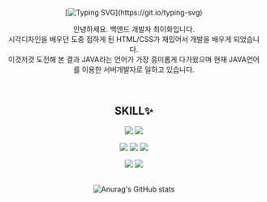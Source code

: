 <div align="center">

[![Typing SVG](https://readme-typing-svg.herokuapp.com/?lines=Hi+there%2C+I'm+ChoiIHwa!;I'm+working+as+a+server+developer.)](https://git.io/typing-svg)  

안녕하세요. 백엔드 개발자 최이화입니다.  
시각디자인을 배우던 도중 접하게 된 HTML/CSS가 재밌어서 개발을 배우게 되었습니다.  
이것저것 도전해 본 결과 JAVA라는 언어가 가장 흥미롭게 다가왔으며 현재 JAVA언어를 이용한 서버개발자로 일하고 있습니다.  

<br/>

## SKILL✨
<img src="https://img.shields.io/badge/JAVA-007396?style=flat&logo=java&logoColor=white"> <img src="https://img.shields.io/badge/Spring-6DB33F?style=flat&logo=Spring&logoColor=white"/>

<img src="https://img.shields.io/badge/MariaDB-003545?style=flat&logo=MariaDB&logoColor=white"/> <img src="https://img.shields.io/badge/MySQL-4479A1?style=flat&logo=MySQL&logoColor=white"/> <img src="https://img.shields.io/badge/Redis-DC382D?style=flat&logo=Redis&logoColor=white"/>

<img src="https://img.shields.io/badge/Linux-FCC624?style=flat&logo=Linux&logoColor=white">

<img src="https://img.shields.io/badge/GitHub-181717?style=flat&logo=GitHub&logoColor=white"/>
  
<br/>   
<br/>

![Anurag's GitHub stats](https://github-readme-stats.vercel.app/api?username=choi2h&show_icons=true&theme=aura)

</div>
